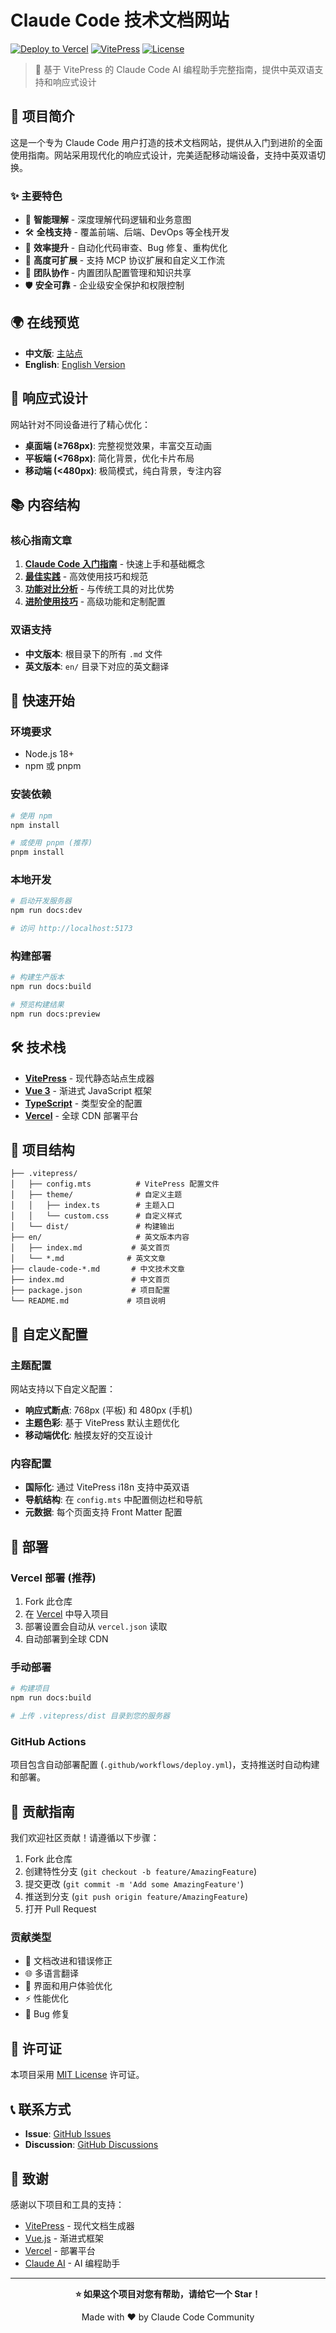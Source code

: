 # Claude Code 技术文档网站

[![Deploy to Vercel](https://img.shields.io/badge/Deploy%20to-Vercel-black?logo=vercel)](https://vercel.com)
[![VitePress](https://img.shields.io/badge/VitePress-1.6.4-646cff?logo=vite)](https://vitepress.dev)
[![License](https://img.shields.io/badge/License-MIT-blue.svg)](LICENSE)

> 🚀 基于 VitePress 的 Claude Code AI 编程助手完整指南，提供中英双语支持和响应式设计

## 📖 项目简介

这是一个专为 Claude Code 用户打造的技术文档网站，提供从入门到进阶的全面使用指南。网站采用现代化的响应式设计，完美适配移动端设备，支持中英双语切换。

### ✨ 主要特色

- 🧠 **智能理解** - 深度理解代码逻辑和业务意图
- 🛠️ **全栈支持** - 覆盖前端、后端、DevOps 等全栈开发
- 🚀 **效率提升** - 自动化代码审查、Bug 修复、重构优化
- 🔧 **高度可扩展** - 支持 MCP 协议扩展和自定义工作流
- 👥 **团队协作** - 内置团队配置管理和知识共享
- 🛡️ **安全可靠** - 企业级安全保护和权限控制

## 🌍 在线预览

- **中文版**: [主站点](https://armbian.vercel.app)
- **English**: [English Version](https://armbian.vercel.app/en)

## 📱 响应式设计

网站针对不同设备进行了精心优化：

- **桌面端 (≥768px)**: 完整视觉效果，丰富交互动画
- **平板端 (<768px)**: 简化背景，优化卡片布局
- **移动端 (<480px)**: 极简模式，纯白背景，专注内容

## 📚 内容结构

### 核心指南文章

1. **[Claude Code 入门指南](./claude-code-intro.md)** - 快速上手和基础概念
2. **[最佳实践](./claude-code-best-practices.md)** - 高效使用技巧和规范
3. **[功能对比分析](./claude-code-comparison.md)** - 与传统工具的对比优势
4. **[进阶使用技巧](./claude-code-advanced-tips.md)** - 高级功能和定制配置

### 双语支持

- **中文版本**: 根目录下的所有 `.md` 文件
- **英文版本**: `en/` 目录下对应的英文翻译

## 🚀 快速开始

### 环境要求

- Node.js 18+
- npm 或 pnpm

### 安装依赖

```bash
# 使用 npm
npm install

# 或使用 pnpm (推荐)
pnpm install
```

### 本地开发

```bash
# 启动开发服务器
npm run docs:dev

# 访问 http://localhost:5173
```

### 构建部署

```bash
# 构建生产版本
npm run docs:build

# 预览构建结果
npm run docs:preview
```

## 🛠️ 技术栈

- **[VitePress](https://vitepress.dev)** - 现代静态站点生成器
- **[Vue 3](https://vuejs.org)** - 渐进式 JavaScript 框架
- **[TypeScript](https://www.typescriptlang.org)** - 类型安全的配置
- **[Vercel](https://vercel.com)** - 全球 CDN 部署平台

## 📂 项目结构

```
├── .vitepress/
│   ├── config.mts          # VitePress 配置文件
│   ├── theme/              # 自定义主题
│   │   ├── index.ts        # 主题入口
│   │   └── custom.css      # 自定义样式
│   └── dist/               # 构建输出
├── en/                     # 英文版本内容
│   ├── index.md           # 英文首页
│   └── *.md              # 英文文章
├── claude-code-*.md       # 中文技术文章
├── index.md               # 中文首页
├── package.json           # 项目配置
└── README.md             # 项目说明
```

## 🎨 自定义配置

### 主题配置

网站支持以下自定义配置：

- **响应式断点**: 768px (平板) 和 480px (手机)
- **主题色彩**: 基于 VitePress 默认主题优化
- **移动端优化**: 触摸友好的交互设计

### 内容配置

- **国际化**: 通过 VitePress i18n 支持中英双语
- **导航结构**: 在 `config.mts` 中配置侧边栏和导航
- **元数据**: 每个页面支持 Front Matter 配置

## 🚀 部署

### Vercel 部署 (推荐)

1. Fork 此仓库
2. 在 [Vercel](https://vercel.com) 中导入项目
3. 部署设置会自动从 `vercel.json` 读取
4. 自动部署到全球 CDN

### 手动部署

```bash
# 构建项目
npm run docs:build

# 上传 .vitepress/dist 目录到您的服务器
```

### GitHub Actions

项目包含自动部署配置 (`.github/workflows/deploy.yml`)，支持推送时自动构建和部署。

## 🤝 贡献指南

我们欢迎社区贡献！请遵循以下步骤：

1. Fork 此仓库
2. 创建特性分支 (`git checkout -b feature/AmazingFeature`)
3. 提交更改 (`git commit -m 'Add some AmazingFeature'`)
4. 推送到分支 (`git push origin feature/AmazingFeature`)
5. 打开 Pull Request

### 贡献类型

- 📝 文档改进和错误修正
- 🌐 多语言翻译
- 🎨 界面和用户体验优化
- ⚡ 性能优化
- 🐛 Bug 修复

## 📄 许可证

本项目采用 [MIT License](LICENSE) 许可证。

## 📞 联系方式

- **Issue**: [GitHub Issues](https://github.com/goushuai888/armbian/issues)
- **Discussion**: [GitHub Discussions](https://github.com/goushuai888/armbian/discussions)

## 🙏 致谢

感谢以下项目和工具的支持：

- [VitePress](https://vitepress.dev) - 现代文档生成器
- [Vue.js](https://vuejs.org) - 渐进式框架
- [Vercel](https://vercel.com) - 部署平台
- [Claude AI](https://claude.ai) - AI 编程助手

---

<div align="center">

**⭐ 如果这个项目对您有帮助，请给它一个 Star！**

Made with ❤️ by Claude Code Community

</div>